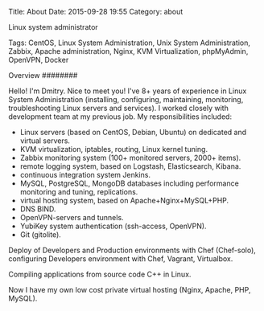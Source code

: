 Title: About
Date: 2015-09-28 19:55
Category: about

Linux system administrator

Tags: CentOS, Linux System Administration, Unix System Administration, Zabbix, Apache administration, Nginx, KVM Virtualization, phpMyAdmin, OpenVPN, Docker 

Overview
########

Hello! I'm Dmitry. Nice to meet you!
I've 8+ years of experience in Linux System Administration (installing, configuring, maintaining, monitoring, troubleshooting Linux servers and services). I worked closely with development team at my previous job. My responsibilities included:

 - Linux servers (based on CentOS, Debian, Ubuntu) on dedicated and virtual servers.
 - KVM virtualization, iptables, routing, Linux kernel tuning.
 - Zabbix monitoring system (100+ monitored servers, 2000+ items).
 - remote logging system, based on Logstash, Elasticsearch, Kibana.
 - continuous integration system Jenkins.
 - MySQL, PostgreSQL, MongoDB databases including performance monitoring and tuning, replications.
 - virtual hosting system, based on Apache+Nginx+MySQL+PHP.
  - DNS BIND.
 - OpenVPN-servers and tunnels.
 - YubiKey system authentication (ssh-access, OpenVPN).
 - Git (gitolite).

Deploy of Developers and Production environments with Chef (Chef-solo), configuring Developers environment with Chef, Vagrant, Virtualbox.

Compiling applications from source code C++ in Linux.


Now I have my own low cost private virtual hosting (Nginx, Apache, PHP, MySQL).
